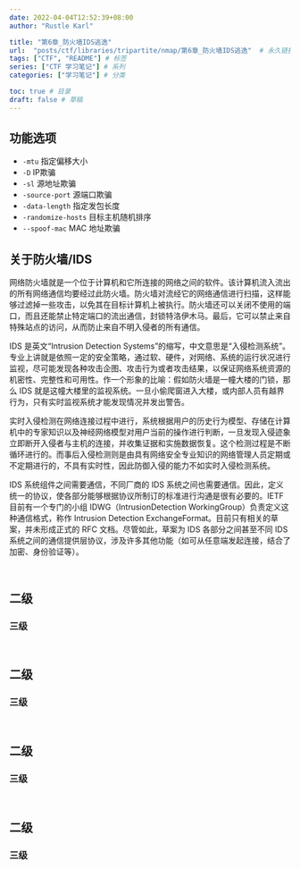 ```yaml
---
date: 2022-04-04T12:52:39+08:00
author: "Rustle Karl"

title: "第6章_防火墙IDS逃逸"
url:  "posts/ctf/libraries/tripartite/nmap/第6章_防火墙IDS逃逸"  # 永久链接
tags: ["CTF", "README"] # 标签
series: ["CTF 学习笔记"] # 系列
categories: ["学习笔记"] # 分类

toc: true # 目录
draft: false # 草稿
---
```


## 功能选项

- `-mtu` 指定偏移大小
- `-D` IP欺骗
- `-sl` 源地址欺骗
- `-source-port` 源端口欺骗
- `-data-length` 指定发包长度
- `-randomize-hosts` 目标主机随机排序
- `--spoof-mac` MAC 地址欺骗

## 关于防火墙/IDS

网络防火墙就是一个位于计算机和它所连接的网络之间的软件。该计算机流入流出的所有网络通信均要经过此防火墙。防火墙对流经它的网络通信进行扫描，这样能够过滤掉一些攻击，以免其在目标计算机上被执行。防火墙还可以关闭不使用的端口，而且还能禁止特定端口的流出通信，封锁特洛伊木马。最后，它可以禁止来自特殊站点的访问，从而防止来自不明入侵者的所有通信。

IDS 是英文“Intrusion Detection Systems”的缩写，中文意思是“入侵检测系统”。专业上讲就是依照一定的安全策略，通过软、硬件，对网络、系统的运行状况进行监视，尽可能发现各种攻击企图、攻击行为或者攻击结果，以保证网络系统资源的机密性、完整性和可用性。作一个形象的比喻：假如防火墙是一幢大楼的门锁，那么 IDS 就是这幢大楼里的监视系统。一旦小偷爬窗进入大楼，或内部人员有越界行为，只有实时监视系统才能发现情况并发出警告。

实时入侵检测在网络连接过程中进行，系统根据用户的历史行为模型、存储在计算机中的专家知识以及神经网络模型对用户当前的操作进行判断，一旦发现入侵迹象立即断开入侵者与主机的连接，并收集证据和实施数据恢复。这个检测过程是不断循环进行的。而事后入侵检测则是由具有网络安全专业知识的网络管理人员定期或不定期进行的，不具有实时性，因此防御入侵的能力不如实时入侵检测系统。

IDS 系统组件之间需要通信，不同厂商的 IDS 系统之间也需要通信。因此，定义统一的协议，使各部分能够根据协议所制订的标准进行沟通是很有必要的。IETF 目前有一个专门的小组 IDWG（IntrusionDetection WorkingGroup）负责定义这种通信格式，称作 Intrusion Detection ExchangeFormat。目前只有相关的草案，并未形成正式的 RFC 文档。尽管如此，草案为 IDS 各部分之间甚至不同 IDS 系统之间的通信提供层协议，涉及许多其他功能（如可从任意端发起连接，结合了加密、身份验证等）。

```shell

```

```shell

```


## 二级

### 三级

```shell

```

```shell

```


## 二级

### 三级

```shell

```

```shell

```


## 二级

### 三级

```shell

```

```shell

```


## 二级

### 三级

```shell

```

```shell

```


